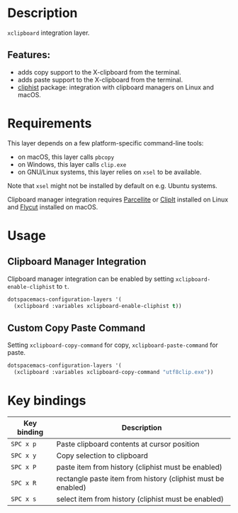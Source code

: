 Description
===========

`xclipboard` integration layer.

Features:
---------

-   adds copy support to the X-clipboard from the terminal.
-   adds paste support to the X-clipboard from the terminal.
-   [cliphist](https://github.com/redguardtoo/cliphist) package:
    integration with clipboard managers on Linux and macOS.

Requirements
============

This layer depends on a few platform-specific command-line tools:

-   on macOS, this layer calls `pbcopy`
-   on Windows, this layer calls `clip.exe`
-   on GNU/Linux systems, this layer relies on `xsel` to be available.

Note that `xsel` might not be installed by default on e.g. Ubuntu
systems.

Clipboard manager integration requires
[Parcellite](http://parcellite.sourceforge.net/) or
[ClipIt](https://github.com/CristianHenzel/ClipIt) installed on Linux
and [Flycut](https://github.com/TermiT/Flycut) installed on macOS.

Usage
=====

Clipboard Manager Integration
-----------------------------

Clipboard manager integration can be enabled by setting
`xclipboard-enable-cliphist` to `t`.

``` commonlisp
dotspacemacs-configuration-layers '(
  (xclipboard :variables xclipboard-enable-cliphist t))
```

Custom Copy Paste Command
-------------------------

Setting `xclipboard-copy-command` for copy, `xclipboard-paste-command`
for paste.

``` commonlisp
dotspacemacs-configuration-layers '(
  (xclipboard :variables xclipboard-copy-command "utf8clip.exe"))
```

Key bindings
============

| Key binding | Description                                                  |
|-------------|--------------------------------------------------------------|
| `SPC x p`   | Paste clipboard contents at cursor position                  |
| `SPC x y`   | Copy selection to clipboard                                  |
| `SPC x P`   | paste item from history (cliphist must be enabled)           |
| `SPC x R`   | rectangle paste item from history (cliphist must be enabled) |
| `SPC x s`   | select item from history (cliphist must be enabled)          |
